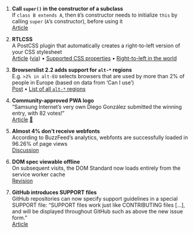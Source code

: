 1. **Call `super()` in the constructor of a subclass**  
If `class B extends A`, then `B`’s constructor needs to initialize `this` by calling `super` (`A`’s constructor), before using it  
[Article](https://soledadpenades.com/2017/07/14/if-using-es6-extend-call-super-before-accessing-this/)

1. **RTLCSS**  
A PostCSS plugin that automatically creates a right-to-left version of your CSS stylesheet  
[Article](http://tech.trivago.com/2017/07/07/css-done-right---post-rtlcss/) ([via](https://wdrl.info/archive/189)) • [Supported CSS properties](http://rtlcss.com/learn/getting-started/why-rtlcss/#css-level-3) • [Right-to-left in the world](https://en.wikipedia.org/wiki/Writing_system#/media/File:Writing_directions_of_the_world.svg)

1. **Browserslist 2.2 adds support for `alt-*` regions**  
E.g. `>2% in alt-EU` selects browsers that are used by more than 2% of people in Europe (based on data from ‘Can I use’)  
[Post](https://twitter.com/Browserslist/status/887069477875187712) • [List of all `alt-*` regions](https://github.com/ben-eb/caniuse-lite/tree/master/data/regions)

1. **Community-approved PWA logo**  
“Samsung Internet’s very own Diego González submitted the winning entry, with 82 votes!”  
[Article](https://medium.com/samsung-internet-dev/we-now-have-a-community-approved-progressive-web-apps-logo-823f212f57c9) [💬](https://twitter.com/samsunginternet/status/887605217906352132)

1. **Almost 4% don’t receive webfonts**  
According to BuzzFeed’s analytics, webfonts are successfully loaded in 96.26% of page views  
[Discussion](https://twitter.com/ianfeather/status/887270666084524032)

1. **DOM spec viewable offline**  
On subsequent visits, the DOM Standard now loads entirely from the service worker cache  
[Revision](https://github.com/whatwg/dom/commit/e79b9ab2b791106b1b3ea7a3b57305fe122c1a02)

1. **GitHub introduces SUPPORT files**  
GitHub repositories can now specify support guidelines in a special SUPPORT file: “SUPPORT files work just like CONTRIBUTING files […], and will be displayed throughout GitHub such as above the new issue form.”  
[Article](https://github.com/blog/2400-support-file-support)

